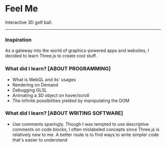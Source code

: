 # Feel Me
Interactive 3D golf ball.

---
### Inspiration
As a gateway into the world of graphics-powered apps and websites, I decided to learn Three.js to create cool stuff.

### What did I learn? [ABOUT PROGRAMMING]
- What is WebGL and its' usages
- Rendering on Demand
- Debugging GLSL
- Animating a 3D object on hover/scroll
- The infinite possibilities yielded by manipulating the DOM 

### What did I learn? [ABOUT WRITING SOFTWARE]
- Use comments sparingly. Though I was tempted to use descriptive comments on code blocks, I often mislabeled concepts since Three.js is relatively new to me. A better route is to find ways to write simpler code that's easier to understand
